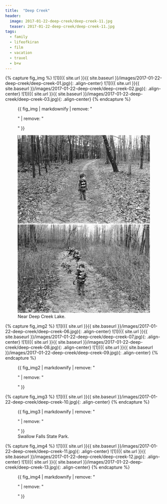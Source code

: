 ```yaml
---
title:  "Deep Creek"
header:
  image: 2017-01-22-deep-creek/deep-creek-11.jpg
  teaser: 2017-01-22-deep-creek/deep-creek-11.jpg
tags: 
  - family
  - lifeofkiran
  - film
  - vacation
  - travel
  - b+w
---
```


{% capture fig_img %}
![1]({{ site.url }}{{ site.baseurl }}/images/2017-01-22-deep-creek/deep-creek-01.jpg){: .align-center}
![1]({{ site.url }}{{ site.baseurl }}/images/2017-01-22-deep-creek/deep-creek-02.jpg){: .align-center}
![1]({{ site.url }}{{ site.baseurl }}/images/2017-01-22-deep-creek/deep-creek-03.jpg){: .align-center}
{% endcapture %}

<figure>
{{ fig_img | markdownify | remove: "<p>" | remove: "</p>" }}
</figure>

<figure class="half">   
<img src="/images/2017-01-22-deep-creek/deep-creek-04.jpg">
<img src="/images/2017-01-22-deep-creek/deep-creek-05.jpg">
<figcaption>Near Deep Creek Lake.</figcaption>
</figure>

{% capture fig_img2 %}
![1]({{ site.url }}{{ site.baseurl }}/images/2017-01-22-deep-creek/deep-creek-06.jpg){: .align-center}
![1]({{ site.url }}{{ site.baseurl }}/images/2017-01-22-deep-creek/deep-creek-07.jpg){: .align-center}
![1]({{ site.url }}{{ site.baseurl }}/images/2017-01-22-deep-creek/deep-creek-08.jpg){: .align-center}
![1]({{ site.url }}{{ site.baseurl }}/images/2017-01-22-deep-creek/deep-creek-09.jpg){: .align-center}
{% endcapture %}

<figure>
{{ fig_img2 | markdownify | remove: "<p>" | remove: "</p>" }}
</figure>

{% capture fig_img3 %}
![1]({{ site.url }}{{ site.baseurl }}/images/2017-01-22-deep-creek/deep-creek-10.jpg){: .align-center}
{% endcapture %}

<figure>
{{ fig_img3 | markdownify | remove: "<p>" | remove: "</p>" }}
<figcaption>Swallow Falls State Park.</figcaption>
</figure>

{% capture fig_img4 %}
![1]({{ site.url }}{{ site.baseurl }}/images/2017-01-22-deep-creek/deep-creek-11.jpg){: .align-center}
![1]({{ site.url }}{{ site.baseurl }}/images/2017-01-22-deep-creek/deep-creek-12.jpg){: .align-center}
![1]({{ site.url }}{{ site.baseurl }}/images/2017-01-22-deep-creek/deep-creek-13.jpg){: .align-center}
{% endcapture %}

<figure>
{{ fig_img4 | markdownify | remove: "<p>" | remove: "</p>" }}
</figure>

